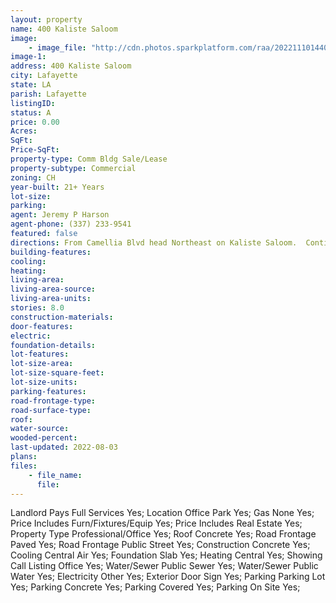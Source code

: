 ```yaml
---
layout: property
name: 400 Kaliste Saloom 
image:
    - image_file: "http://cdn.photos.sparkplatform.com/raa/20221110144028089065000000.jpg"
image-1:
address: 400 Kaliste Saloom 
city: Lafayette
state: LA
parish: Lafayette
listingID: 
status: A
price: 0.00
Acres: 
SqFt: 
Price-SqFt: 
property-type: Comm Bldg Sale/Lease
property-subtype: Commercial
zoning: CH
year-built: 21+ Years
lot-size: 
parking: 
agent: Jeremy P Harson
agent-phone: (337) 233-9541
featured: false
directions: From Camellia Blvd head Northeast on Kaliste Saloom.  Continue on Kaliste Saloom for 2.3 miles and destination will be on your right.
building-features: 
cooling: 
heating: 
living-area: 
living-area-source: 
living-area-units: 
stories: 8.0
construction-materials: 
door-features: 
electric: 
foundation-details: 
lot-features: 
lot-size-area: 
lot-size-square-feet: 
lot-size-units: 
parking-features: 
road-frontage-type: 
road-surface-type: 
roof: 
water-source: 
wooded-percent: 
last-updated: 2022-08-03
plans: 
files:
    - file_name:
      file:
---
```

Landlord Pays	Full Services	Yes;
Location	Office Park	Yes;
Gas	None	Yes;
Price Includes	Furn/Fixtures/Equip	Yes;
Price Includes	Real Estate	Yes;
Property Type	Professional/Office	Yes;
Roof	Concrete	Yes;
Road Frontage	Paved	Yes;
Road Frontage	Public Street	Yes;
Construction	Concrete	Yes;
Cooling	Central Air	Yes;
Foundation	Slab	Yes;
Heating	Central	Yes;
Showing	Call Listing Office	Yes;
Water/Sewer	Public Sewer	Yes;
Water/Sewer	Public Water	Yes;
Electricity	Other	Yes;
Exterior	Door Sign	Yes;
Parking	Parking Lot	Yes;
Parking	Concrete	Yes;
Parking	Covered	Yes;
Parking	On Site	Yes;

